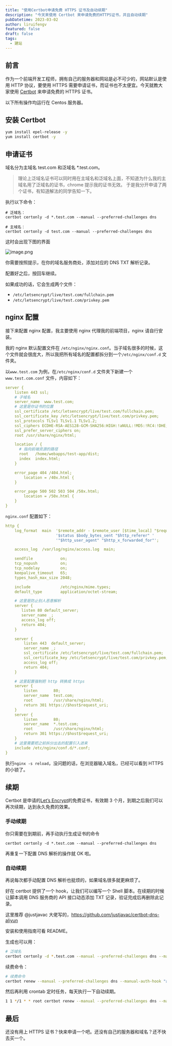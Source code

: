 ```yaml
---
title: "使用Certbot申请免费 HTTPS 证书及自动续期"
description: "今天来使用 Certbot 来申请免费的HTTPS证书，并且自动续期"
pubDatetime: 2023-03-02
author: liruifengv
featured: false
draft: false
tags:
  - 建站
---
```


## 前言

作为一个前端开发工程师，拥有自己的服务器和网站是必不可少的，网站默认是使用 HTTP 协议，要使用 HTTPS 需要申请证书，而证书也不太便宜。今天就教大家使用 [Certbot](https://certbot.eff.org/) 来申请免费的 HTTPS 证书。

以下所有操作均运行在 Centos 服务器。

## 安装 Certbot

```bash
yum install epel-release -y
yum install certbot -y
```

## 申请证书

域名分为主域名 test.com 和泛域名 \*.test.com。

> 理论上泛域名证书可以同时用在主域名和泛域名上面，不知道为什么我的主域名用了泛域名的证书，chrome 提示我的证书无效。
> 于是我分开申请了两个证书，有知道解法的同学告知一下。

执行以下命令：

```
# 泛域名：
certbot certonly -d *.test.com --manual --preferred-challenges dns

# 主域名：
certbot certonly -d test.com --manual --preferred-challenges dns
```

这时会出现下图的界面

![image.png](https://bucket.liruifengv.com/certbot-https/https.png)

你需要按照提示，在你的域名服务商处，添加对应的 DNS TXT 解析记录。

配置好之后，按回车继续。

如果成功的话，它会生成两个文件：

- `/etc/letsencrypt/live/test.com/fullchain.pem`
- `/etc/letsencrypt/live/test.com/privkey.pem`

## nginx 配置

接下来配置 nginx 配置，我主要使用 nginx 代理我的前端项目，nginx 请自行安装。

我的 nginx 默认配置文件在 `/etc/nginx/nginx.conf`。当子域名很多的时候，这个文件就会很庞大，所以我把所有域名的配置都拆分到一个`/etc/nginx/conf.d` 文件夹。

以`www.test.com` 为例，在`/etc/nginx/conf.d` 文件夹下新建一个 `www.test.com.conf` 文件，内容如下：

```yml
server {
    listen 443 ssl;
    # 子域名
    server_name  www.test.com;
    # 这里是你证书的位置
    ssl_certificate /etc/letsencrypt/live/test.com/fullchain.pem;
    ssl_certificate_key /etc/letsencrypt/live/test.com/privkey.pem;
    ssl_protocols TLSv1 TLSv1.1 TLSv1.2;
    ssl_ciphers ECDHE-RSA-AES128-GCM-SHA256:HIGH:!aNULL:!MD5:!RC4:!DHE;
    ssl_prefer_server_ciphers on;
    root /usr/share/nginx/html;

    location / {
      # 指向前端资源的路径
      root   /home/webapps/test-app/dist;
      index  index.html;
    }

    error_page 404 /404.html;
        location = /40x.html {
    }

    error_page 500 502 503 504 /50x.html;
        location = /50x.html {
    }
}
```

`nginx.conf` 配置如下：

```yml
http {
    log_format  main  '$remote_addr - $remote_user [$time_local] "$request" '
                      '$status $body_bytes_sent "$http_referer" '
                      '"$http_user_agent" "$http_x_forwarded_for"';

    access_log  /var/log/nginx/access.log  main;

    sendfile            on;
    tcp_nopush          on;
    tcp_nodelay         on;
    keepalive_timeout   65;
    types_hash_max_size 2048;

    include             /etc/nginx/mime.types;
    default_type        application/octet-stream;

    # 这里是防止别人恶意解析
    server {
       listen 80 default_server;
       server_name _;
       access_log off;
       return 404;
    }

    server {
        listen 443  default_server;
        server_name _;
        ssl_certificate /etc/letsencrypt/live/test.com/fullchain.pem;
        ssl_certificate_key /etc/letsencrypt/live/test.com/privkey.pem;
        access_log off;
        return 404;
    }

    # 这里配置强制把 http 转换成 https
    server {
        listen       80;
        server_name  test.com;
        root         /usr/share/nginx/html;
        return 301 https://$host$request_uri;
    }
    server {
        listen       80;
        server_name  *.test.com;
        root         /usr/share/nginx/html;
        return 301 https://$host$request_uri;
    }
    # 这里需要把之前拆分出去的配置引入进来
    include /etc/nginx/conf.d/*.conf;
}

```

执行`nginx -s reload`，没问题的话，在浏览器输入域名，已经可以看到 HTTPS 的小锁了。

## 续期

Certbot 是申请的[Let’s Encrypt](https://letsencrypt.org/)的免费证书，有效期 3 个月，到期之后我们可以再次续期，达到永久免费的效果。

### 手动续期

你只需要在到期前，再手动执行生成证书的命令

```
certbot certonly -d *.test.com --manual --preferred-challenges dns
```

再重复一下配置 DNS 解析的操作就 OK 啦。

### 自动续期

再说每次都手动配置 DNS 解析也挺烦的，如果域名很多就更麻烦了。

好在 certbot 提供了一个 hook，让我们可以编写一个 Shell 脚本。在续期的时候让脚本调用 DNS 服务商的 API 接口动态添加 TXT 记录，验证完成后再删除此记录。

这里推荐 @justjavac 大佬写的，https://github.com/justjavac/certbot-dns-aliyun

安装和使用指南可看 README。

生成也可以用：

```bash
# 泛域名
certbot certonly -d *.test.com --manual --preferred-challenges dns --manual-auth-hook "alidns" --manual-cleanup-hook "alidns clean"
```

续费命令：

```bash
# 续费命令
certbot renew --manual --preferred-challenges dns --manual-auth-hook "alidns" --manual-cleanup-hook "alidns clean"
```

然后再利用 crontab 定时任务，每天执行一下自动续期。

```bash
1 1 */1 * * root certbot renew --manual --preferred-challenges dns --manual-auth-hook "alidns" --manual-cleanup-hook "alidns clean" --deploy-hook "nginx -s reload"
```

## 最后

还没有用上 HTTPS 证书？快来申请一个吧。还没有自己的服务器和域名？还不快去买一个。
